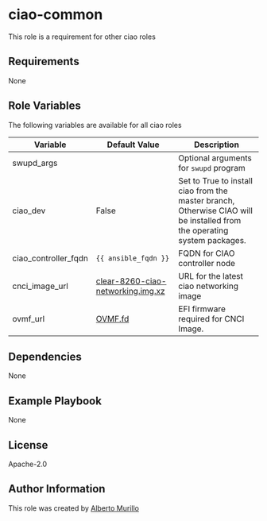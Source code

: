 # ciao-common
This role is a requirement for other ciao roles

## Requirements
None

## Role Variables
The following variables are available for all ciao roles

Variable  | Default Value | Description
--------  | ------------- | -----------
swupd_args |  | Optional arguments for `swupd` program
ciao_dev | False | Set to True to install ciao from the master branch, Otherwise CIAO will be installed from the operating system packages.
ciao_controller_fqdn | `{{ ansible_fqdn }}` | FQDN for CIAO controller node
cnci_image_url | [clear-8260-ciao-networking.img.xz](https://download.clearlinux.org/demos/ciao/clear-8260-ciao-networking.img.xz) | URL for the latest ciao networking image
ovmf_url | [OVMF.fd](https://download.clearlinux.org/image/OVMF.fd) | EFI firmware required for CNCI Image.

## Dependencies
None

## Example Playbook
None

## License
Apache-2.0

## Author Information
This role was created by [Alberto Murillo](alberto.murillo.silva@intel.com)
